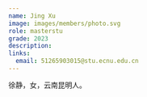 ```yaml
---
name: Jing Xu
image: images/members/photo.svg
role: masterstu
grade: 2023
description: 
links:
  email: 51265903015@stu.ecnu.edu.cn
---
```


徐静，女，云南昆明人。